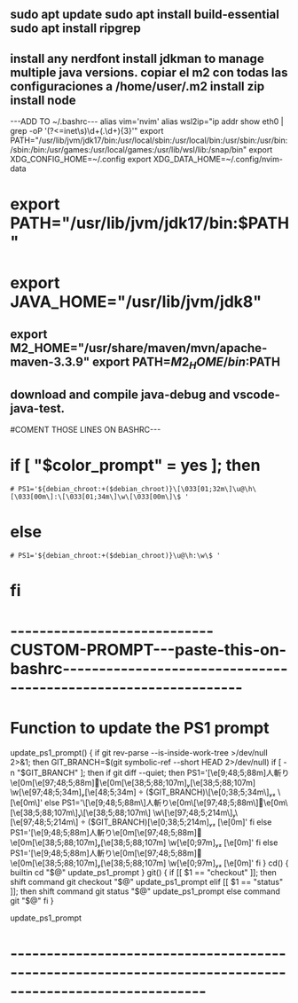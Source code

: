 sudo apt update
sudo apt install build-essential
sudo apt install ripgrep
---------------------------------
install any nerdfont
install jdkman to manage multiple java versions.
copiar el m2 con todas las configuraciones a /home/user/.m2
install zip
install node
--------------------------------
---ADD TO ~/.bashrc---
alias vim='nvim'
alias wsl2ip="ip addr show eth0 | grep -oP '(?<=inet\s)\d+(\.\d+){3}'"
export PATH="/usr/lib/jvm/jdk17/bin:/usr/local/sbin:/usr/local/bin:/usr/sbin:/usr/bin:/sbin:/bin:/usr/games:/usr/local/games:/usr/lib/wsl/lib:/snap/bin"
export XDG_CONFIG_HOME=~/.config
export XDG_DATA_HOME=~/.config/nvim-data
# export PATH="/usr/lib/jvm/jdk17/bin:$PATH"
# export JAVA_HOME="/usr/lib/jvm/jdk8"
export M2_HOME="/usr/share/maven/mvn/apache-maven-3.3.9"
export PATH=$M2_HOME/bin:$PATH
--------------------------------------
download and compile java-debug and vscode-java-test.
--------------------------------------
#COMENT THOSE LINES ON BASHRC---
# if [ "$color_prompt" = yes ]; then
    # PS1='${debian_chroot:+($debian_chroot)}\[\033[01;32m\]\u@\h\[\033[00m\]:\[\033[01;34m\]\w\[\033[00m\]\$ '
# else
    # PS1='${debian_chroot:+($debian_chroot)}\u@\h:\w\$ '
# fi
# ----------------------------CUSTOM-PROMPT---paste-this-on-bashrc---------------------------------------------------------------
# Function to update the PS1 prompt
update_ps1_prompt() {
    if git rev-parse --is-inside-work-tree >/dev/null 2>&1; then
        GIT_BRANCH=$(git symbolic-ref --short HEAD 2>/dev/null)
        if [ -n "$GIT_BRANCH" ]; then
          if git diff --quiet; then
             PS1='\[\e[9;48;5;88m\]人斬り\e[0m\[\e[97;48;5;88m\]👹\e[0m\[\e[38;5;88;107m\]\[\e[38;5;88;107m\] \w\[\e[97;48;5;34m\]\[\e[48;5;34m\]  ($GIT_BRANCH)\[\e[0;38;5;34m\] \[\e[0m\]'           
          else
             PS1='\[\e[9;48;5;88m\]人斬り\e[0m\[\e[97;48;5;88m\]👹\e[0m\[\e[38;5;88;107m\]\[\e[38;5;88;107m\] \w\[\e[97;48;5;214m\]\[\e[97;48;5;214m\]  ($GIT_BRANCH)\[\e[0;38;5;214m\] \[\e[0m\]'
          fi
        else
          PS1='\[\e[9;48;5;88m\]人斬り\e[0m\[\e[97;48;5;88m\]👹\e[0m\[\e[38;5;88;107m\]\[\e[38;5;88;107m\] \w\[\e[0;97m\] \[\e[0m\]'
        fi
    else
      PS1='\[\e[9;48;5;88m\]人斬り\e[0m\[\e[97;48;5;88m\]👹\e[0m\[\e[38;5;88;107m\]\[\e[38;5;88;107m\] \w\[\e[0;97m\] \[\e[0m\]'
    fi
}
cd() {
    builtin cd "$@"
    update_ps1_prompt
}
git() {
    if [[ $1 == "checkout" ]]; then
        shift
        command git checkout "$@"
        update_ps1_prompt
    elif [[ $1 == "status" ]]; then
        shift
        command git status "$@"
        update_ps1_prompt
    else
        command git "$@"
    fi
}

update_ps1_prompt
# -------------------------------------------------------------------------------------------------------

